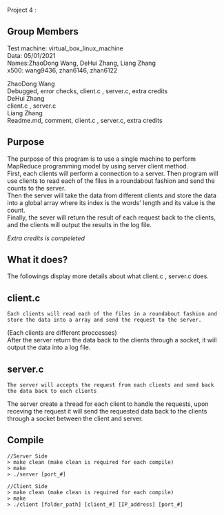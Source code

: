 Project 4 :

## Group Members
Test machine: virtual_box_linux_machine  
Data: 05/01/2021  
Names:ZhaoDong Wang, DeHui Zhang, Liang Zhang  
x500: wang9436, zhan6146, zhan6122

ZhaoDong Wang  
Debugged, error checks, client.c , server.c, extra credits  
DeHui Zhang  
client.c , server.c  
Liang Zhang  
Readme.md, comment, client.c , server.c, extra credits  

## Purpose
The purpose of this program is to use a single machine to perform MapReduce programming model by using server client method.  
First, each clients will perform a connection to a server. 
Then program will use clients to read each of the files in a roundabout fashion and send the counts to the server.  
Then the server will take the data from different clients and store the data into a global array where its index is the words' length and its value is the count.  
Finally, the sever will return the result of each request back to the clients, and the clients will output the results in the log file.  

*Extra credits is compeleted*  

## What it does?
The followings display more details about what client.c , server.c does.  


## client.c
	Each clients will read each of the files in a roundabout fashion and store the data into a array and send the request to the server.  
(Each clients are different proccesses)  
After the server return the data back to the clients through a socket, it will output the data into a log file.  

## server.c
	The server will accepts the request from each clients and send back the data back to each clients  
The server create a thread for each client to handle the requests, upon receving the request it will send the requested data back to the clients through a socket between the client and server.  


## Compile
	//Server Side
	> make clean (make clean is required for each compile)
	> make
	> ./server [port_#]
	
	//Client Side
	> make clean (make clean is required for each compile)
	> make
	> ./client [folder_path] [client_#] [IP_address] [port_#]
	
